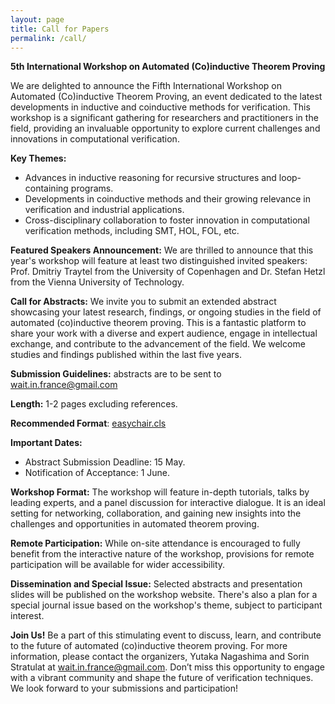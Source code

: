 ```yaml
---
layout: page
title: Call for Papers
permalink: /call/
---
```


**5th International Workshop on Automated (Co)inductive Theorem Proving**

We are delighted to announce the Fifth International Workshop on Automated (Co)inductive Theorem Proving, an event dedicated to the latest developments in inductive and coinductive methods for verification. This workshop is a significant gathering for researchers and practitioners in the field, providing an invaluable opportunity to explore current challenges and innovations in computational verification.

**Key Themes:**

- Advances in inductive reasoning for recursive structures and loop-containing programs.
- Developments in coinductive methods and their growing relevance in verification and industrial applications.
- Cross-disciplinary collaboration to foster innovation in computational verification methods, including SMT, HOL, FOL, etc.

**Featured Speakers Announcement:** We are thrilled to announce that this year's workshop will feature at least two distinguished invited speakers: Prof. Dmitriy Traytel from the University of Copenhagen and Dr. Stefan Hetzl from the Vienna University of Technology. 

**Call for Abstracts:** We invite you to submit an extended abstract showcasing your latest research, findings, or ongoing studies in the field of automated (co)inductive theorem proving. This is a fantastic platform to share your work with a diverse and expert audience, engage in intellectual exchange, and contribute to the advancement of the field. We welcome studies and findings published within the last five years.

**Submission Guidelines:** abstracts are to be sent to [wait.in.france@gmail.com](mailto:wait.in.france@gmail.com)

**Length:** 1-2 pages excluding references.

**Recommended Format**: [easychair.cls](https://easychair.org/publications/easychair.zip)

**Important Dates:**
- Abstract Submission Deadline: 15 May.
- Notification of Acceptance: 1 June.

**Workshop Format:** The workshop will feature in-depth tutorials, talks by leading experts, and a panel discussion for interactive dialogue. It is an ideal setting for networking, collaboration, and gaining new insights into the challenges and opportunities in automated theorem
proving.

**Remote Participation:** While on-site attendance is encouraged to fully benefit from the interactive nature of the workshop, provisions for remote participation will be available for wider accessibility.

**Dissemination and Special Issue:** Selected abstracts and presentation slides will be published on the workshop website. There's also a plan for a special journal issue based on the workshop's theme, subject to participant interest.

**Join Us!** Be a part of this stimulating event to discuss, learn, and contribute to the future of automated (co)inductive theorem proving. For more information, please contact the organizers, Yutaka Nagashima and Sorin Stratulat at [wait.in.france@gmail.com](mailto:wait.in.france@gmail.com). Don’t miss this opportunity to engage with a vibrant community and shape the future of verification techniques. We look forward to your submissions and participation!
